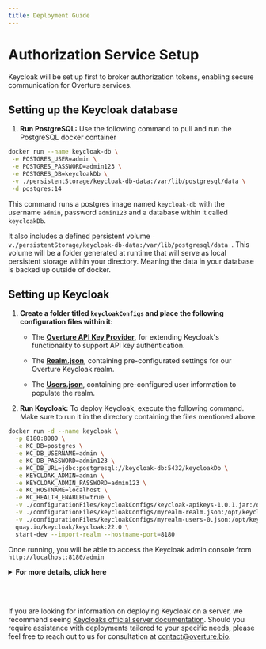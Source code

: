 ```yaml
---
title: Deployment Guide
---
```


# Authorization Service Setup

Keycloak will be set up first to broker authorization tokens, enabling secure communication for Overture services.

## Setting up the Keycloak database

1. **Run PostgreSQL:** Use the following command to pull and run the PostgreSQL docker container

```bash
docker run --name keycloak-db \
 -e POSTGRES_USER=admin \
 -e POSTGRES_PASSWORD=admin123 \
 -e POSTGRES_DB=keycloakDb \
 -v ./persistentStorage/keycloak-db-data:/var/lib/postgresql/data \
 -d postgres:14
```

This command runs a postgres image named `keycloak-db` with the username `admin`, password `admin123` and a database within it called `keycloakDb`.

<Note title="Persistent Volumes"> It also includes a defined persistent volume `-v./persistentStorage/keycloak-db-data:/var/lib/postgresql/data `. This volume will be a folder generated at runtime that will serve as local persistent storage within your directory. Meaning the data in your database is backed up outside of docker.</Note>

<!-- 3. **Run PgAdmin4 (optional):** PgAdmin4 is an open-source, web-based tool that provides a convenient and user-friendly interface for managing PostgreSQL databases. Use the following command to pull and run the PgAdmin4 docker container:

```bash
docker run --name pgadmin --network db-network -e PGADMIN_DEFAULT_EMAIL=admin@example.com -e PGADMIN_DEFAULT_PASSWORD=admin123 -p 5051:80 -d dpage/pgadmin4:latest
```

This command spins up a PgAdmin4 container accessible from `http://localhost:5051/`. Once running you can login using the credentials `admin@example.com` and the password `admin123`.

4. **Connect your database to PgAdmin4 (optional)**

Once logged in, select **Add New Server** name your server and then **select the connection tab**, based on our instructions, input the following:

| Field              | Value                  |
| ------------------ | ---------------------- |
| Host name/address: | `keycloak-db`          |
| Port:              | `5432`                 |
| Username:          | `admin`                |
| Password:          | `admin123`             |

Click **Save** and from the left-hand server drop-down, you can now view the connected database(s). -->

## Setting up Keycloak

1. **Create a folder titled `keycloakConfigs` and place the following configuration files within it:**

   - The **[Overture API Key Provider](https://github.com/oicr-softeng/keycloak-apikeys/releases/download/1.0.1/keycloak-apikeys-1.0.1.jar)**, for extending Keycloak's functionality to support API key authentication.

   - The **[Realm.json](https://github.com/overture-stack/quickstart/blob/develop/configurationFiles/keycloakConfigs/myrealm-realm.json)**, containing pre-configurated settings for our Overture Keycloak realm.

   - The **[Users.json](https://github.com/overture-stack/quickstart/blob/develop/configurationFiles/keycloakConfigs/myrealm-users-0.json)**, containing pre-configured user information to populate the realm.

2. **Run Keycloak:** To deploy Keycloak, execute the following command. Make sure to run it in the directory containing the files mentioned above.

```bash
docker run -d --name keycloak \
  -p 8180:8080 \
  -e KC_DB=postgres \
  -e KC_DB_USERNAME=admin \
  -e KC_DB_PASSWORD=admin123 \
  -e KC_DB_URL=jdbc:postgresql://keycloak-db:5432/keycloakDb \
  -e KEYCLOAK_ADMIN=admin \
  -e KEYCLOAK_ADMIN_PASSWORD=admin123 \
  -e KC_HOSTNAME=localhost \
  -e KC_HEALTH_ENABLED=true \
  -v ./configurationFiles/keycloakConfigs/keycloak-apikeys-1.0.1.jar:/opt/keycloak/providers/keycloak-apikeys.jar \
  -v ./configurationFiles/keycloakConfigs/myrealm-realm.json:/opt/keycloak/data/import/myrealm-realm.json \
  -v ./configurationFiles/keycloakConfigs/myrealm-users-0.json:/opt/keycloak/data/import/myrealm-users-0.json \
  quay.io/keycloak/keycloak:22.0 \
  start-dev --import-realm --hostname-port=8180
```

Once running, you will be able to access the Keycloak admin console from `http://localhost:8180/admin`

<details>
  <summary><b>For more details, click here</b></summary>

<br></br>

- **Local Port Mapping:** The `-p 8180:8080` option maps port `8180` on the host machine to port `8080` inside the Docker container. This is crucial as port `8080` is the default port Keycloak listens on, but it's often occupied by other services. By mapping it to port 8180 on the host, we are ensuring that Keycloak remains accessible without interfering with other services running on the same machine.

- **Configuration Files:** The `-v` options mount the local directories containing the Keycloak configuration files (`realm.json`, `users.json`, and the `API key provider JAR`) to the corresponding paths inside the container. This ensures that Keycloak starts with the desired realm configuration and user definitions, as well as the extended functionality provided by the API key provider.

- **Base Image:** `quay.io/keycloak/keycloak:22.0` specifies the Docker image to use, which is version 22.0 of Keycloak from Quay.io. This image includes Keycloak and all its dependencies, optimized for performance and security.

- **Start Command:** The `start-dev` argument passed to the container instructs Keycloak to start in development mode. This mode is suitable for our example deployment. A production deployment is largely the same with exception to requring a SSL certificate on startup.

- **Realm Import:** The `--import-realm` flag tells Keycloak to import the realm configuration from the specified JSON file upon startup. This is essential for setting up realms with predefined roles, users, and other settings without requiring manual configurations.

- **Database Connection:** The database-related flags (`--db`, `--db-url`, `--db-username`, `--db-password`) configure Keycloak to connect to the PostgreSQL database. These settings are critical for persisting user data, sessions, and other operational data securely and reliably.

---

</details>

<br></br>

<Note title="Server Deployments">If you are looking for information on deploying Keycloak on a server, we recommend seeing [Keycloaks official server documentation](https://www.keycloak.org/guides#server). Should you require assistance with deployments tailored to your specific needs, please feel free to reach out to us for consultation at contact@overture.bio.</Note>
